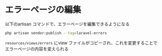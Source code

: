 # エラーページの編集

以下のartisan コマンドで、エラーページを編集できるようになる
```bash
php artisan vendor:publish --tag=laravel-errors
```

`resources/views/errors` にview ファイルがコピーされ、これを変更することでエラーページの内容を変えられる
